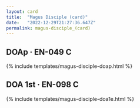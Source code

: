 ```yaml
---
layout: card
title:  "Magus Disciple (card)"
date:   "2022-12-29T21:27:36.647Z"
permalink: magus-disciple_(card)
---
```


## DOAp &middot; EN-049 C

{% include templates/magus-disciple-doap.html %}


## DOA 1st &middot; EN-098 C

{% include templates/magus-disciple-doa1e.html %}
